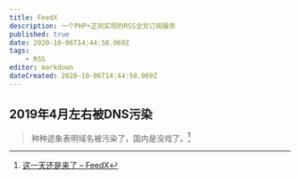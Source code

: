 ```yaml
---
title: FeedX
description: 一个PHP+正则实现的RSS全文订阅服务
published: true
date: 2020-10-06T14:44:58.069Z
tags:
    - RSS
editor: markdown
dateCreated: 2020-10-06T14:44:58.069Z
---
```


## 2019年4月左右被DNS污染

> 种种迹象表明域名被污染了，国内是没戏了。[^20200806135326]

[^20200806135326]: [这一天还是来了 – FeedX](https://web.archive.org/web/20200806135326/https://feedx.net/这一天还是来了)
